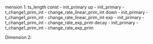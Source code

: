 mension 1: ts_length
const
	- init_primary
up
	- init_primary
	- t_change1_prim_int
	- change_rate_linear_prim_int
down
	- init_primary
	- t_change1_prim_int
	- change_rate_linear_prim_int 
exp
	- init_primary
	- t_change1_prim_int
	- change_rate_exp_prim
decay
	- init_primary
	- t_change1_prim_int
	- change_rate_exp_prim
	
	
Dimension 2:
